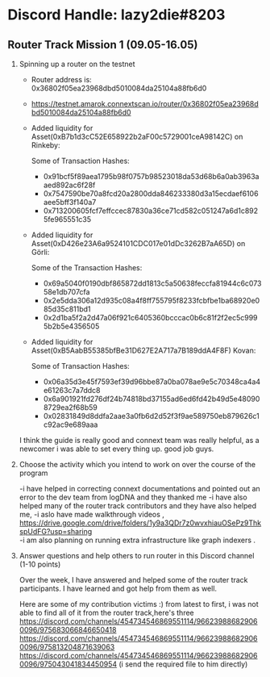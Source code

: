 # Discord Handle: lazy2die#8203
## Router Track Mission 1 (09.05-16.05)

1) Spinning up a router on the testnet

    - Router address is: 0x36802f05ea23968dbd5010084da25104a88fb6d0
    - https://testnet.amarok.connextscan.io/router/0x36802f05ea23968dbd5010084da25104a88fb6d0

    - Added liquidity for Asset(0xB7b1d3cC52E658922b2aF00c5729001ceA98142C) on Rinkeby: 

        Some of Transaction Hashes:    
        - 0x91bcf5f89aea1795b98f0757b98523018da53d68b6a0ab3963aaed892ac6f28f 
        - 0x7547590be70a8fcd20a2800dda846233380d3a15ecdaef6106aee5bff3f140a7 
        - 0x713200605fcf7effccec87830a36ce71cd582c051247a6d1c8925fe965551c35 

    - Added liquidity for Asset(0xD426e23A6a9524101CDC017e01dDc3262B7aA65D) on Görli:

        Some of the Transaction Hashes:
        - 0x69a5040f0190dbf865872dd1813c5a50638feccfa81944c6c07358e1db707cfa 
        - 0x2e5dda306a12d935c08a4f8ff755795f8233fcbfbe1ba68920e085d35c811bd1 
        - 0x2d1ba5f2a2d47a06f921c6405360bcccac0b6c81f2f2ec5c9995b2b5e4356505 

    - Added liquidity for Asset(0xB5AabB55385bfBe31D627E2A717a7B189ddA4F8F) Kovan:

        Some of Transaction Hashes:    
        - 0x06a35d3e45f7593ef39d96bbe87a0ba078ae9e5c70348ca4a4e61263c7a7ddc8
        - 0x6a901921fd276df24b74818bd37155ad6ed6fd42b49d5e480908729ea2f68b59 
        - 0x02831849d8ddfa2aae3a0fb6d2d52f3f9ae589750eb879626c1c92ac9e689aaa 

    I think the guide is really good and connext team was really helpful, as a newcomer i was able to set every thing up. good job guys.

2) Choose the activity which you intend to work on over the course of the program

      -i have helped in correcting connext documentations and pointed out an error to the dev team from logDNA and they thanked me
      -i have also helped many of the router track contributors and they have also helped me,
      -i aslo have made walkthrough videos , https://drive.google.com/drive/folders/1y9a3QDr7z0wvxhiauOSePz9ThkspUdFG?usp=sharing  
      -i am also planning on running extra infrastructure like graph indexers
  .

3) Answer questions and help others to run router in this Discord channel (1-10 points)

    Over the week, I have answered and helped some of the router track participants. I have learned and got help from them as well.

    Here are some of my contribution victims :) from latest to first, i was not able to find all of it from the router track,here's three
    https://discord.com/channels/454734546869551114/966239886829060096/975683066846650418
    https://discord.com/channels/454734546869551114/966239886829060096/975813204871639063
    https://discord.com/channels/454734546869551114/966239886829060096/975043041834450954 (i send the required file to him directly)
    
    
    
